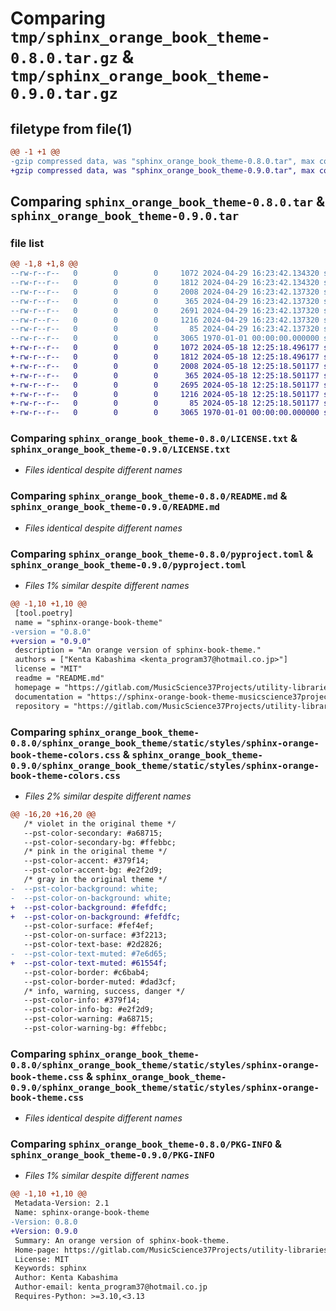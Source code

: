 # Comparing `tmp/sphinx_orange_book_theme-0.8.0.tar.gz` & `tmp/sphinx_orange_book_theme-0.9.0.tar.gz`

## filetype from file(1)

```diff
@@ -1 +1 @@
-gzip compressed data, was "sphinx_orange_book_theme-0.8.0.tar", max compression
+gzip compressed data, was "sphinx_orange_book_theme-0.9.0.tar", max compression
```

## Comparing `sphinx_orange_book_theme-0.8.0.tar` & `sphinx_orange_book_theme-0.9.0.tar`

### file list

```diff
@@ -1,8 +1,8 @@
--rw-r--r--   0        0        0     1072 2024-04-29 16:23:42.134320 sphinx_orange_book_theme-0.8.0/LICENSE.txt
--rw-r--r--   0        0        0     1812 2024-04-29 16:23:42.134320 sphinx_orange_book_theme-0.8.0/README.md
--rw-r--r--   0        0        0     2008 2024-04-29 16:23:42.137320 sphinx_orange_book_theme-0.8.0/pyproject.toml
--rw-r--r--   0        0        0      365 2024-04-29 16:23:42.137320 sphinx_orange_book_theme-0.8.0/sphinx_orange_book_theme/__init__.py
--rw-r--r--   0        0        0     2691 2024-04-29 16:23:42.137320 sphinx_orange_book_theme-0.8.0/sphinx_orange_book_theme/static/styles/sphinx-orange-book-theme-colors.css
--rw-r--r--   0        0        0     1216 2024-04-29 16:23:42.137320 sphinx_orange_book_theme-0.8.0/sphinx_orange_book_theme/static/styles/sphinx-orange-book-theme.css
--rw-r--r--   0        0        0       85 2024-04-29 16:23:42.137320 sphinx_orange_book_theme-0.8.0/sphinx_orange_book_theme/theme.conf
--rw-r--r--   0        0        0     3065 1970-01-01 00:00:00.000000 sphinx_orange_book_theme-0.8.0/PKG-INFO
+-rw-r--r--   0        0        0     1072 2024-05-18 12:25:18.496177 sphinx_orange_book_theme-0.9.0/LICENSE.txt
+-rw-r--r--   0        0        0     1812 2024-05-18 12:25:18.496177 sphinx_orange_book_theme-0.9.0/README.md
+-rw-r--r--   0        0        0     2008 2024-05-18 12:25:18.501177 sphinx_orange_book_theme-0.9.0/pyproject.toml
+-rw-r--r--   0        0        0      365 2024-05-18 12:25:18.501177 sphinx_orange_book_theme-0.9.0/sphinx_orange_book_theme/__init__.py
+-rw-r--r--   0        0        0     2695 2024-05-18 12:25:18.501177 sphinx_orange_book_theme-0.9.0/sphinx_orange_book_theme/static/styles/sphinx-orange-book-theme-colors.css
+-rw-r--r--   0        0        0     1216 2024-05-18 12:25:18.501177 sphinx_orange_book_theme-0.9.0/sphinx_orange_book_theme/static/styles/sphinx-orange-book-theme.css
+-rw-r--r--   0        0        0       85 2024-05-18 12:25:18.501177 sphinx_orange_book_theme-0.9.0/sphinx_orange_book_theme/theme.conf
+-rw-r--r--   0        0        0     3065 1970-01-01 00:00:00.000000 sphinx_orange_book_theme-0.9.0/PKG-INFO
```

### Comparing `sphinx_orange_book_theme-0.8.0/LICENSE.txt` & `sphinx_orange_book_theme-0.9.0/LICENSE.txt`

 * *Files identical despite different names*

### Comparing `sphinx_orange_book_theme-0.8.0/README.md` & `sphinx_orange_book_theme-0.9.0/README.md`

 * *Files identical despite different names*

### Comparing `sphinx_orange_book_theme-0.8.0/pyproject.toml` & `sphinx_orange_book_theme-0.9.0/pyproject.toml`

 * *Files 1% similar despite different names*

```diff
@@ -1,10 +1,10 @@
 [tool.poetry]
 name = "sphinx-orange-book-theme"
-version = "0.8.0"
+version = "0.9.0"
 description = "An orange version of sphinx-book-theme."
 authors = ["Kenta Kabashima <kenta_program37@hotmail.co.jp>"]
 license = "MIT"
 readme = "README.md"
 homepage = "https://gitlab.com/MusicScience37Projects/utility-libraries/sphinx-orange-book-theme"
 documentation = "https://sphinx-orange-book-theme-musicscience37projects--1dc46f9ab80e60.gitlab.io/"
 repository = "https://gitlab.com/MusicScience37Projects/utility-libraries/sphinx-orange-book-theme.git"
```

### Comparing `sphinx_orange_book_theme-0.8.0/sphinx_orange_book_theme/static/styles/sphinx-orange-book-theme-colors.css` & `sphinx_orange_book_theme-0.9.0/sphinx_orange_book_theme/static/styles/sphinx-orange-book-theme-colors.css`

 * *Files 2% similar despite different names*

```diff
@@ -16,20 +16,20 @@
   /* violet in the original theme */
   --pst-color-secondary: #a68715;
   --pst-color-secondary-bg: #ffebbc;
   /* pink in the original theme */
   --pst-color-accent: #379f14;
   --pst-color-accent-bg: #e2f2d9;
   /* gray in the original theme */
-  --pst-color-background: white;
-  --pst-color-on-background: white;
+  --pst-color-background: #fefdfc;
+  --pst-color-on-background: #fefdfc;
   --pst-color-surface: #fef4ef;
   --pst-color-on-surface: #3f2213;
   --pst-color-text-base: #2d2826;
-  --pst-color-text-muted: #7e6d65;
+  --pst-color-text-muted: #61554f;
   --pst-color-border: #c6bab4;
   --pst-color-border-muted: #dad3cf;
   /* info, warning, success, danger */
   --pst-color-info: #379f14;
   --pst-color-info-bg: #e2f2d9;
   --pst-color-warning: #a68715;
   --pst-color-warning-bg: #ffebbc;
```

### Comparing `sphinx_orange_book_theme-0.8.0/sphinx_orange_book_theme/static/styles/sphinx-orange-book-theme.css` & `sphinx_orange_book_theme-0.9.0/sphinx_orange_book_theme/static/styles/sphinx-orange-book-theme.css`

 * *Files identical despite different names*

### Comparing `sphinx_orange_book_theme-0.8.0/PKG-INFO` & `sphinx_orange_book_theme-0.9.0/PKG-INFO`

 * *Files 1% similar despite different names*

```diff
@@ -1,10 +1,10 @@
 Metadata-Version: 2.1
 Name: sphinx-orange-book-theme
-Version: 0.8.0
+Version: 0.9.0
 Summary: An orange version of sphinx-book-theme.
 Home-page: https://gitlab.com/MusicScience37Projects/utility-libraries/sphinx-orange-book-theme
 License: MIT
 Keywords: sphinx
 Author: Kenta Kabashima
 Author-email: kenta_program37@hotmail.co.jp
 Requires-Python: >=3.10,<3.13
```

